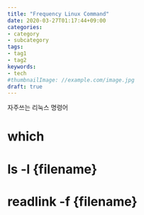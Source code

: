 ```yaml
---
title: "Frequency Linux Command"
date: 2020-03-27T01:17:44+09:00
categories:
- category
- subcategory
tags:
- tag1
- tag2
keywords:
- tech
#thumbnailImage: //example.com/image.jpg
draft: true
---
```


<!--more-->
자주쓰는 리눅스 명령어

# which

# ls -l {filename}

# readlink -f {filename}